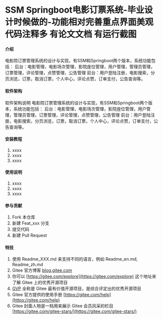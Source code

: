 # SSM Springboot电影订票系统-毕业设计时候做的-功能相对完善重点界面美观 代码注释多 有论文文档 有运行截图

#### 介绍
电影院订票管理系统的设计与实现，有SSM和Springboot两个版本，系统功能包括：
后台：电影管理，电影场次管理，影院座位管理，用户管理，管理员管理，订票管理，评论管理，点赞管理，公告管理
前台：用户登陆注册，电影搜索，分页浏览，订票，取消订票，个人中心，评论点赞，订单支付，公告查询等。

#### 软件架构
软件架构说明
电影院订票管理系统的设计与实现，有SSM和Springboot两个版本，系统功能包括： 后台：电影管理，电影场次管理，影院座位管理，用户管理，管理员管理，订票管理，评论管理，点赞管理，公告管理 前台：用户登陆注册，电影搜索，分页浏览，订票，取消订票，个人中心，评论点赞，订单支付，公告查询等。




#### 安装教程

1.  xxxx
2.  xxxx
3.  xxxx

#### 使用说明

1.  xxxx
2.  xxxx
3.  xxxx

#### 参与贡献

1.  Fork 本仓库
2.  新建 Feat_xxx 分支
3.  提交代码
4.  新建 Pull Request


#### 特技

1.  使用 Readme\_XXX.md 来支持不同的语言，例如 Readme\_en.md, Readme\_zh.md
2.  Gitee 官方博客 [blog.gitee.com](https://blog.gitee.com)
3.  你可以 [https://gitee.com/explore](https://gitee.com/explore) 这个地址来了解 Gitee 上的优秀开源项目
4.  [GVP](https://gitee.com/gvp) 全称是 Gitee 最有价值开源项目，是综合评定出的优秀开源项目
5.  Gitee 官方提供的使用手册 [https://gitee.com/help](https://gitee.com/help)
6.  Gitee 封面人物是一档用来展示 Gitee 会员风采的栏目 [https://gitee.com/gitee-stars/](https://gitee.com/gitee-stars/)
